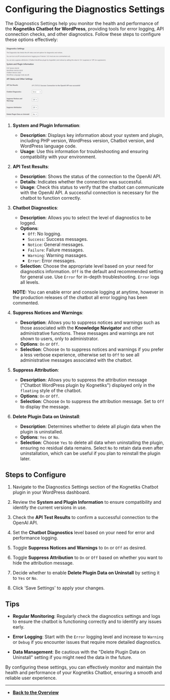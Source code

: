 # Configuring the Diagnostics Settings

The Diagnostics Settings help you monitor the health and performance of the **Kognetiks Chatbot for WordPress**, providing tools for error logging, API connection checks, and other diagnostics. Follow these steps to configure these options effectively:

![Messages](messages.png)

1. **System and Plugin Information**:
   - **Description**: Displays key information about your system and plugin, including PHP version, WordPress version, Chatbot version, and WordPress language code.
   - **Usage**: Use this information for troubleshooting and ensuring compatibility with your environment.

2. **API Test Results**:
   - **Description**: Shows the status of the connection to the OpenAI API.
   - **Details**: Indicates whether the connection was successful.
   - **Usage**: Check this status to verify that the chatbot can communicate with the OpenAI API. A successful connection is necessary for the chatbot to function correctly.

3. **Chatbot Diagnostics**:
   - **Description**: Allows you to select the level of diagnostics to be logged.
   - **Options**: 
     - `Off`: No logging.
     - `Success`: Success messages.
     - `Notice`: General messages.
     - `Failure`: Failure messages.
     - `Warning`: Warning massages.
     - `Error`: Error messages.
   - **Selection**: Choose the appropriate level based on your need for diagnostics information. `Off` is the default and recommended setting for general use. Use `Error` for in-depth troubleshooting. `Error` logs all levels.

   **NOTE:** You can enable error and console logging at anytime, however in the production releases of the chatbot all error logging has been commented.

4. **Suppress Notices and Warnings**:
   - **Description**: Allows you to suppress notices and warnings such as those associated with the **Knowledge Navigator** and other administrative functions.  These messages and warnings are not shown to users, only to administrator.
   - **Options**: `On` or `Off`.
   - **Selection**: Choose `On` to suppress notices and warnings if you prefer a less verbose experience, otherwise set to `Off` to see all administrative messages associated with the chatbot.

5. **Suppress Attribution**:
   - **Description**: Allows you to suppress the attribution message ("Chatbot WordPress plugin by Kognetiks") displayed only in the `floating` style of the chatbot.
   - **Options**: `On` or `Off`.
   - **Selection**: Choose `On` to suppress the attribution message. Set to `Off` to display the message.

6. **Delete Plugin Data on Uninstall**:
   - **Description**: Determines whether to delete all plugin data when the plugin is uninstalled.
   - **Options**: `Yes` or `No`.
   - **Selection**: Choose `Yes` to delete all data when uninstalling the plugin, ensuring no residual data remains. Select `No` to retain data even after uninstallation, which can be useful if you plan to reinstall the plugin later.

## Steps to Configure

1. Navigate to the Diagnostics Settings section of the Kognetiks Chatbot plugin in your WordPress dashboard.

2. Review the **System and Plugin Information** to ensure compatibility and identify the current versions in use.

3. Check the **API Test Results** to confirm a successful connection to the OpenAI API.

4. Set the **Chatbot Diagnostics** level based on your need for error and performance logging.

5. Toggle **Suppress Notices and Warnings** to `On` or `Off` as desired.

6. Toggle **Suppress Attribution** to `On` or `Off` based on whether you want to hide the attribution message.

7. Decide whether to enable **Delete Plugin Data on Uninstall** by setting it to `Yes` or `No`.

8. Click 'Save Settings' to apply your changes.

## Tips

- **Regular Monitoring**: Regularly check the diagnostics settings and logs to ensure the chatbot is functioning correctly and to identify any issues early.

- **Error Logging**: Start with the `Error` logging level and increase to `Warning` or `Debug` if you encounter issues that require more detailed diagnostics.

- **Data Management**: Be cautious with the "Delete Plugin Data on Uninstall" setting if you might need the data in the future.

By configuring these settings, you can effectively monitor and maintain the health and performance of your Kognetiks Chatbot, ensuring a smooth and reliable user experience.

---

- **[Back to the Overview](/overview.md)**
